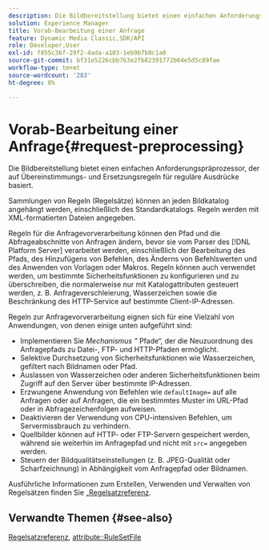 ```yaml
---
description: Die Bildbereitstellung bietet einen einfachen Anforderungspräprozessor, der auf Übereinstimmungs- und Ersetzungsregeln für reguläre Ausdrücke basiert.
solution: Experience Manager
title: Vorab-Bearbeitung einer Anfrage
feature: Dynamic Media Classic,SDK/API
role: Developer,User
exl-id: f855c36f-29f2-4ada-a103-1eb9b7b0c1a0
source-git-commit: bf31e5226cbb763e2fb82391772b64e5d5c89fae
workflow-type: tm+mt
source-wordcount: '283'
ht-degree: 0%

---
```


# Vorab-Bearbeitung einer Anfrage{#request-preprocessing}

Die Bildbereitstellung bietet einen einfachen Anforderungspräprozessor, der auf Übereinstimmungs- und Ersetzungsregeln für reguläre Ausdrücke basiert.

Sammlungen von Regeln (Regelsätze) können an jeden Bildkatalog angehängt werden, einschließlich des Standardkatalogs. Regeln werden mit XML-formatierten Dateien angegeben.

Regeln für die Anfragevorverarbeitung können den Pfad und die Abfrageabschnitte von Anfragen ändern, bevor sie vom Parser des [!DNL Platform Server] verarbeitet werden, einschließlich der Bearbeitung des Pfads, des Hinzufügens von Befehlen, des Änderns von Befehlswerten und des Anwenden von Vorlagen oder Makros. Regeln können auch verwendet werden, um bestimmte Sicherheitsfunktionen zu konfigurieren und zu überschreiben, die normalerweise nur mit Katalogattributen gesteuert werden, z. B. Anfrageverschleierung, Wasserzeichen sowie die Beschränkung des HTTP-Service auf bestimmte Client-IP-Adressen.

Regeln zur Anfragevorverarbeitung eignen sich für eine Vielzahl von Anwendungen, von denen einige unten aufgeführt sind:

* Implementieren Sie *Mechanismus &quot;* Pfade“, der die Neuzuordnung des Anfragepfads zu Datei-, FTP- und HTTP-Pfaden ermöglicht.
* Selektive Durchsetzung von Sicherheitsfunktionen wie Wasserzeichen, gefiltert nach Bildnamen oder Pfad.
* Auslassen von Wasserzeichen oder anderen Sicherheitsfunktionen beim Zugriff auf den Server über bestimmte IP-Adressen.
* Erzwungene Anwendung von Befehlen wie `defaultImage=` auf alle Anfragen oder auf Anfragen, die ein bestimmtes Muster im URL-Pfad oder in Abfragezeichenfolgen aufweisen.
* Deaktivieren der Verwendung von CPU-intensiven Befehlen, um Servermissbrauch zu verhindern.
* Quellbilder können auf HTTP- oder FTP-Servern gespeichert werden, während sie weiterhin im Anfragepfad und nicht mit `src=` angegeben werden.
* Steuern der Bildqualitätseinstellungen (z. B. JPEG-Qualität oder Scharfzeichnung) in Abhängigkeit vom Anfragepfad oder Bildnamen.

Ausführliche Informationen zum Erstellen, Verwenden und Verwalten von Regelsätzen finden Sie [ „Regelsatzreferenz](../../../../../is-api/image-catalog/image-serving-api-ref/c-image-catalog-reference/c-rule-set-reference/c-rule-set-reference.md#concept-3e5058cf3507470b82cac638df23ea8e).

## Verwandte Themen {#see-also}

[Regelsatzreferenz](../../../../../is-api/image-catalog/image-serving-api-ref/c-image-catalog-reference/c-rule-set-reference/c-rule-set-reference.md#concept-3e5058cf3507470b82cac638df23ea8e), [attribute::RuleSetFile](../../../../../is-api/image-catalog/image-serving-api-ref/c-image-catalog-reference/c-overview/c-file-formats/r-rule-set-files.md#reference-3e54cb5f4d74411a84889fed056ac093)
